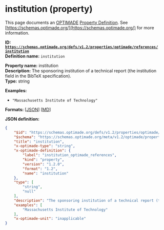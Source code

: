 # institution (property)

This page documents an [OPTIMADE](https://www.optimade.org/) [Property Definition](https://schemas.optimade.org/#definitions). See [https://schemas.optimade.org/](https://schemas.optimade.org/) for more information.

**ID: [`https://schemas.optimade.org/defs/v1.2/properties/optimade/references/institution`](https://schemas.optimade.org/defs/v1.2/properties/optimade/references/institution.md)**  
**Definition name:** `institution`

**Property name:** institution  
**Description:** The sponsoring institution of a technical report (the institution field in the BibTeX specification).  
**Type:** string  



**Examples:**

- `"Massachusetts Institute of Technology"`

**Formats:** [[JSON](institution.json)] [[MD](institution.md)]

**JSON definition:**

``` json
{
    "$id": "https://schemas.optimade.org/defs/v1.2/properties/optimade/references/institution",
    "$schema": "https://schemas.optimade.org/meta/v1.2/optimade/property_definition.json",
    "title": "institution",
    "x-optimade-type": "string",
    "x-optimade-definition": {
        "label": "institution_optimade_references",
        "kind": "property",
        "version": "1.2.0",
        "format": "1.2",
        "name": "institution"
    },
    "type": [
        "string",
        "null"
    ],
    "description": "The sponsoring institution of a technical report (the institution field in the BibTeX specification).",
    "examples": [
        "Massachusetts Institute of Technology"
    ],
    "x-optimade-unit": "inapplicable"
}
```